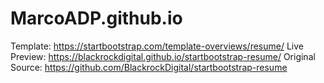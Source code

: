 # MarcoADP.github.io

Template: https://startbootstrap.com/template-overviews/resume/
Live Preview: https://blackrockdigital.github.io/startbootstrap-resume/
Original Source: https://github.com/BlackrockDigital/startbootstrap-resume
